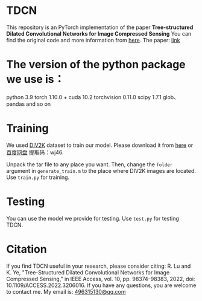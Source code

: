 # TDCN
This repository is an PyTorch implementation of the paper **Tree-structured Dilated Convolutional Networks for Image Compressed Sensing**
You can find the original code and more information from [here](https://github.com/UHADS/TDCN). 
The paper: [link](https://ieeexplore.ieee.org/stamp/stamp.jsp?tp=&arnumber=9889727) 

# The version of the python package we use is：
python 3.9
torch 1.10.0 + cuda 10.2
torchvision 0.11.0
scipy 1.7.1
glob、pandas and so on

# Training
We used [DIV2K](http://www.vision.ee.ethz.ch/%7Etimofter/publications/Agustsson-CVPRW-2017.pdf) dataset to train our model. Please download it from [here](https://data.vision.ee.ethz.ch/cvl/DIV2K/) or 
[百度网盘](https://pan.baidu.com/s/1IdFe83rPXEjquLb_1Kqf4g) 提取码：wj46.  

Unpack the tar file to any place you want. Then, change the ```folder``` argument in ```generate_train.m``` to the place where DIV2K images are located. Use ```train.py``` for training.

# Testing
You can use the model we provide for testing. Use ```test.py``` for testing TDCN.

# Citation
If you find TDCN useful in your research, please consider citing:
R. Lu and K. Ye, "Tree-Structured Dilated Convolutional Networks for Image Compressed Sensing," in IEEE Access, vol. 10, pp. 98374-98383, 2022, doi: 10.1109/ACCESS.2022.3206016.
If you have any questions, you are welcome to contact me. My email is: 496315130@qq.com
